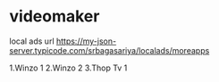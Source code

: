 # videomaker

local ads url
https://my-json-server.typicode.com/srbagasariya/localads/moreapps

1.Winzo  1
2.Winzo 2
3.Thop Tv 1
